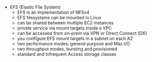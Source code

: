 - EFS (Elastic File System)
    - EFS is an implementation of NFSv4
    - EFS filesystems can be mounted in Linux
    - can be shared between multiple EC2 instances
    - private service via mount targets inside a VPC
    - can be accessed from on-prem via VPN or Direct Connect (DX)
    - you configure EFS mount targets in a subnet on each AZ
    - two performance modes, general purpose and Max I/O
    - two throughput modes, bursting and provisioned
    - standard and Infrequent Access storage classes
    
